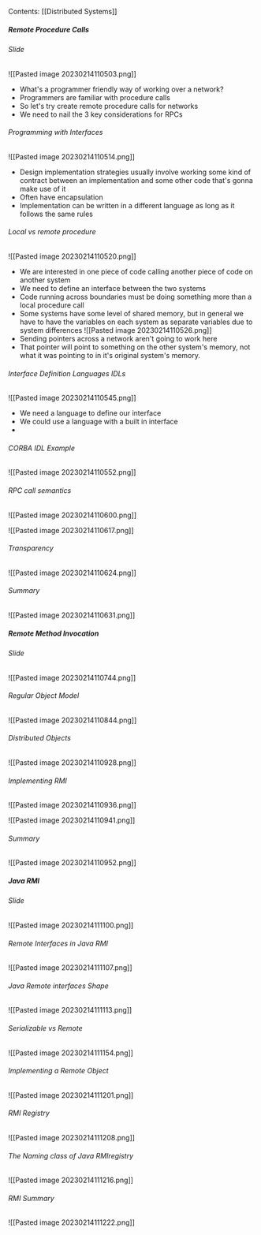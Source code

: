 Contents:
[[Distributed Systems]]

##### Remote Procedure Calls
###### Slide
![[Pasted image 20230214110503.png]]
- What's a programmer friendly way of working over a network?
- Programmers are familiar with procedure calls
- So let's try create remote procedure calls for networks
- We need to nail the 3 key considerations for RPCs
###### Programming with Interfaces
![[Pasted image 20230214110514.png]]
- Design implementation strategies usually involve working some kind of contract between an implementation and some other code that's gonna make use of it
- Often have encapsulation
- Implementation can be written in a different language as long as it follows the same rules
###### Local vs remote procedure
![[Pasted image 20230214110520.png]]
- We are interested in one piece of code calling another piece of code on another system
- We need to define an interface between the two systems
- Code running across boundaries must be doing something more than a local procedure call
- Some systems have some level of shared memory, but in general we have to have the variables on each system as separate variables due to system differences
![[Pasted image 20230214110526.png]]
- Sending pointers across a network aren't going to work here
- That pointer will point to something on the other system's memory, not what it was pointing to in it's original system's memory.
###### Interface Definition Languages IDLs
![[Pasted image 20230214110545.png]]
- We need a language to define our interface
- We could use a language with a built in interface
- 
###### CORBA IDL Example 
![[Pasted image 20230214110552.png]]

###### RPC call semantics
![[Pasted image 20230214110600.png]]

![[Pasted image 20230214110617.png]]

###### Transparency
![[Pasted image 20230214110624.png]]

###### Summary
![[Pasted image 20230214110631.png]]

##### Remote Method Invocation
###### Slide
![[Pasted image 20230214110744.png]]

###### Regular Object Model
![[Pasted image 20230214110844.png]]

###### Distributed Objects
![[Pasted image 20230214110928.png]]

###### Implementing RMI
![[Pasted image 20230214110936.png]]

![[Pasted image 20230214110941.png]]

###### Summary
![[Pasted image 20230214110952.png]]

##### Java RMI
###### Slide
![[Pasted image 20230214111100.png]]

###### Remote Interfaces in Java RMI
![[Pasted image 20230214111107.png]]

###### Java Remote interfaces Shape
![[Pasted image 20230214111113.png]]

###### Serializable vs Remote
![[Pasted image 20230214111154.png]]

###### Implementing a Remote Object
![[Pasted image 20230214111201.png]]

###### RMI Registry
![[Pasted image 20230214111208.png]]

###### The Naming class of Java RMIregistry
![[Pasted image 20230214111216.png]]

###### RMI Summary
![[Pasted image 20230214111222.png]]

